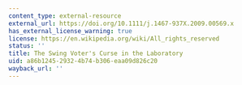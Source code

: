 ```yaml
---
content_type: external-resource
external_url: https://doi.org/10.1111/j.1467-937X.2009.00569.x
has_external_license_warning: true
license: https://en.wikipedia.org/wiki/All_rights_reserved
status: ''
title: The Swing Voter's Curse in the Laboratory
uid: a86b1245-2932-4b74-b306-eaa09d826c20
wayback_url: ''
---
```

